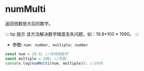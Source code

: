 # numMulti

返回倍数放大后的数字。

::: tip 提示
该方法解决数字精度丢失问题，如：19.9\*100 ≠ 1990。
:::

- 参数: `num: number, multiple: number`

```js
const num = 19.9; //待转换数字
const multiple = 100; //倍数
console.log(numMulti(num, multiple)); //1990
```

